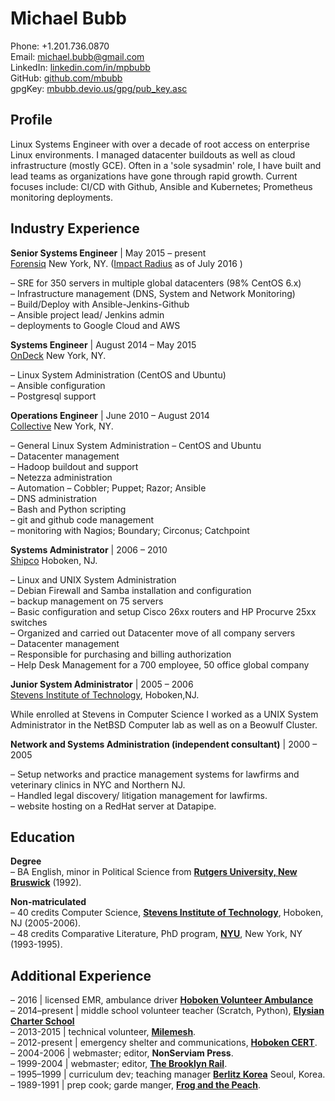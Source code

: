 Michael Bubb
=============

Phone: +1.201.736.0870    
Email: <michael.bubb@gmail.com>    
LinkedIn: [linkedin.com/in/mpbubb][]    
GitHub: [github.com/mbubb][]    
gpgKey: [mbubb.devio.us/gpg/pub_key.asc][]

Profile
-------
Linux Systems Engineer with over a decade of root access on enterprise Linux environments. I managed datacenter buildouts as well as cloud infrastructure (mostly GCE). Often in  a 'sole sysadmin' role, I have built and lead teams as organizations have gone through rapid growth. Current focuses include: CI/CD with Github, Ansible and Kubernetes; Prometheus monitoring deployments.


Industry Experience
-------------------

**Senior Systems Engineer** | May 2015 – present    
[Forensiq][]  New York, NY. ([Impact Radius][] as of July 2016 )

–     SRE for 350 servers in multiple global datacenters (98% CentOS 6.x)    
–     Infrastructure management (DNS, System and Network Monitoring)    
–     Build/Deploy with Ansible-Jenkins-Github    
–     Ansible project lead/ Jenkins admin    
–     deployments to Google Cloud and AWS 

**Systems Engineer** | August 2014 – May 2015    
[OnDeck][]  New York, NY.

–     Linux System Administration (CentOS and Ubuntu)    
–     Ansible configuration     
–     Postgresql support    

**Operations Engineer** | June 2010 – August 2014    
[Collective][]  New York, NY.

–     General Linux System Administration – CentOS and Ubuntu    
–     Datacenter management     
–     Hadoop buildout and support     
–     Netezza administration     
–     Automation – Cobbler; Puppet; Razor; Ansible    
–     DNS administration      
–     Bash and Python scripting     
–     git and github code management     
–     monitoring with Nagios; Boundary; Circonus; Catchpoint    

**Systems Administrator** | 2006 – 2010    
[Shipco][] Hoboken, NJ.    

–      Linux and UNIX System Administration     
–      Debian Firewall and Samba installation and configuration     
–      backup management on 75 servers     
–      Basic configuration and setup Cisco 26xx routers and HP Procurve 25xx switches     
–      Organized and carried out Datacenter move of all company servers     
–      Datacenter management     
–      Responsible for purchasing and billing authorization     
–      Help Desk Management for a 700 employee, 50 office global company     

**Junior System Administrator** | 2005 – 2006    
[Stevens Institute of Technology][], Hoboken,NJ.     

While enrolled at Stevens in Computer Science I worked as a UNIX System Administrator in the NetBSD Computer lab as well as on a Beowulf Cluster.     

**Network and Systems Administration (independent consultant)** | 2000 – 2005

– Setup networks and practice management systems for lawfirms and veterinary clinics in NYC and Northern NJ.     
– Handled legal discovery/ litigation management for lawfirms.    
– website hosting on a RedHat server at Datapipe.    

Education
---------

**Degree**   
–    BA English, minor in Political Science from **[Rutgers University, New Bruswick][]** (1992).    

**Non-matriculated**        
–    40 credits Computer Science, **[Stevens Institute of Technology][]**, Hoboken, NJ (2005-2006).    
–    48 credits Comparative Literature, PhD program, **[NYU][]**, New York, NY (1993-1995).     


Additional Experience
---------------------

– 2016 | licensed EMR, ambulance driver  **[Hoboken Volunteer Ambulance][]**    
– 2014–present | middle school volunteer teacher (Scratch, Python), **[Elysian Charter School][]**    
– 2013-2015 | technical volunteer, **[Milemesh][]**.    
– 2012-present | emergency shelter and communications, **[Hoboken CERT][]**.    
– 2004-2006 | webmaster; editor, **NonServiam Press**.    
– 1999-2004 | webmaster; editor, **[The Brooklyn Rail][]**.    
– 1995–1999 | curriculum dev; teaching manager **[Berlitz Korea][]** Seoul, Korea.    
– 1989-1991 | prep cook; garde manger, **[Frog and the Peach][]**.    



[linkedin.com/in/mpbubb]: https://www.linkedin.com/in/mpbubb
[github.com/mbubb]: https://github.com/mbubb
[mbubb.devio.us/gpg/pub_key.asc]: http://mbubb.devio.us/gpg/pub_key.asc
[Collective]: http://collective.com/main.html
[OnDeck]: https://www.ondeck.com/
[Shipco]: http://shipco.com/
[Forensiq]: http://www.forensiq.com/
[Berlitz Korea]: http://berlitz.co.kr/
[Rutgers University, New Bruswick]: http://www.rutgers.edu/
[NYU]: http://www.nyu.edu/
[Stevens Institute of Technology]: http://www.stevens.edu/sit/
[The Brooklyn Rail]: http://www.brooklynrail.org/
[Milemesh]: http://www.milemesh.com/
[Hoboken CERT]: http://www.hobokencert.org/
[Frog and the Peach]: http://frogandpeach.com/
[Impact Radius]: https://www.impactradius.com/
[Hoboken Volunteer Ambulance]: http://hobokenems.com/
[Elysian Charter School]: http://www.ecsnj.org/
